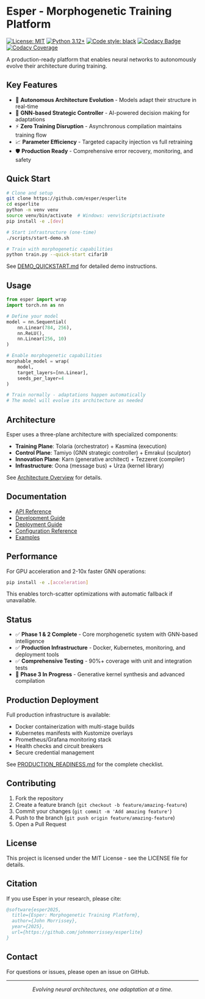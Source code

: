 # Esper - Morphogenetic Training Platform

[![License: MIT](https://img.shields.io/badge/License-MIT-blue.svg)](https://opensource.org/licenses/MIT)
[![Python 3.12+](https://img.shields.io/badge/python-3.12+-blue.svg)](https://www.python.org/downloads/)
[![Code style: black](https://img.shields.io/badge/code%20style-black-000000.svg)](https://github.com/psf/black)
[![Codacy Badge](https://app.codacy.com/project/badge/Grade/YOUR_PROJECT_ID)](https://app.codacy.com/gh/tachyon-beep/esperlite/dashboard)
[![Codacy Coverage](https://app.codacy.com/project/badge/Coverage/YOUR_PROJECT_ID)](https://app.codacy.com/gh/tachyon-beep/esperlite/dashboard)

A production-ready platform that enables neural networks to autonomously evolve their architecture during training.

## Key Features

- 🧬 **Autonomous Architecture Evolution** - Models adapt their structure in real-time
- 🧠 **GNN-based Strategic Controller** - AI-powered decision making for adaptations  
- ⚡ **Zero Training Disruption** - Asynchronous compilation maintains training flow
- 📈 **Parameter Efficiency** - Targeted capacity injection vs full retraining
- 🛡️ **Production Ready** - Comprehensive error recovery, monitoring, and safety

## Quick Start

```bash
# Clone and setup
git clone https://github.com/esper/esperlite
cd esperlite
python -m venv venv
source venv/bin/activate  # Windows: venv\Scripts\activate
pip install -e .[dev]

# Start infrastructure (one-time)
./scripts/start-demo.sh

# Train with morphogenetic capabilities
python train.py --quick-start cifar10
```

See [DEMO_QUICKSTART.md](DEMO_QUICKSTART.md) for detailed demo instructions.

## Usage

```python
from esper import wrap
import torch.nn as nn

# Define your model
model = nn.Sequential(
    nn.Linear(784, 256),
    nn.ReLU(),
    nn.Linear(256, 10)
)

# Enable morphogenetic capabilities
morphable_model = wrap(
    model,
    target_layers=[nn.Linear],
    seeds_per_layer=4
)

# Train normally - adaptations happen automatically
# The model will evolve its architecture as needed
```

## Architecture

Esper uses a three-plane architecture with specialized components:

- **Training Plane**: Tolaria (orchestrator) + Kasmina (execution)
- **Control Plane**: Tamiyo (GNN strategic controller) + Emrakul (sculptor)
- **Innovation Plane**: Karn (generative architect) + Tezzeret (compiler)
- **Infrastructure**: Oona (message bus) + Urza (kernel library)

See [Architecture Overview](docs/architecture/README.md) for details.

## Documentation

- [API Reference](docs/api/README.md)
- [Development Guide](CONTRIBUTING.md)
- [Deployment Guide](docs/deployment/README.md)
- [Configuration Reference](configs/README.md)
- [Examples](examples/README.md)

## Performance

For GPU acceleration and 2-10x faster GNN operations:

```bash
pip install -e .[acceleration]
```

This enables torch-scatter optimizations with automatic fallback if unavailable.

## Status

- ✅ **Phase 1 & 2 Complete** - Core morphogenetic system with GNN-based intelligence
- ✅ **Production Infrastructure** - Docker, Kubernetes, monitoring, and deployment tools
- ✅ **Comprehensive Testing** - 90%+ coverage with unit and integration tests
- 🚧 **Phase 3 In Progress** - Generative kernel synthesis and advanced compilation

## Production Deployment

Full production infrastructure is available:

- Docker containerization with multi-stage builds
- Kubernetes manifests with Kustomize overlays
- Prometheus/Grafana monitoring stack
- Health checks and circuit breakers
- Secure credential management

See [PRODUCTION_READINESS.md](docs/PRODUCTION_READINESS.md) for the complete checklist.

## Contributing

1. Fork the repository
2. Create a feature branch (`git checkout -b feature/amazing-feature`)
3. Commit your changes (`git commit -m 'Add amazing feature'`)
4. Push to the branch (`git push origin feature/amazing-feature`)
5. Open a Pull Request

## License

This project is licensed under the MIT License - see the LICENSE file for details.

## Citation

If you use Esper in your research, please cite:

```bibtex
@software{esper2025,
  title={Esper: Morphogenetic Training Platform},
  author={John Morrissey},
  year={2025},
  url={https://github.com/johnmorrissey/esperlite}
}
```

## Contact

For questions or issues, please open an issue on GitHub.

---

<p align="center">
  <i>Evolving neural architectures, one adaptation at a time.</i>
</p>
